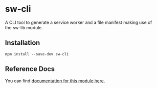 # sw-cli

A CLI tool to generate a service worker and a file manifest making use of the sw-lib module.

## Installation

`npm install --save-dev sw-cli`


## Reference Docs

You can find [documentation for this module here](https://googlechrome.github.io/sw-helpers/reference-docs/stable/latest/module-sw-cli.html#main).
